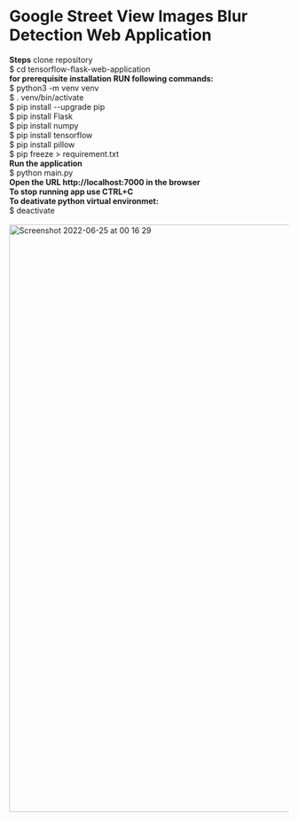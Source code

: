 # Google Street View Images Blur Detection Web Application  
**Steps** 
clone repository<br/>
$ cd tensorflow-flask-web-application<br/>
**for prerequisite installation RUN following commands:**<br/>
$ python3 -m venv venv <br/>
$ . venv/bin/activate <br/>
$ pip install --upgrade pip <br/>
$ pip install Flask <br/>
$ pip install numpy <br/>
$ pip install tensorflow <br/>
$ pip install pillow <br/>
$ pip freeze > requirement.txt  <br/>
**Run the application**<br/>
$ python main.py<br/>
**Open the URL http://localhost:7000 in the browser**<br/>
**To stop running app use CTRL+C**<br/>
**To deativate python virtual environmet:**<br/>
$ deactivate <br/>  
<img width="1060" alt="Screenshot 2022-06-25 at 00 16 29" src="https://user-images.githubusercontent.com/43514418/175700009-cdf84fdb-9f44-4c8d-9811-17db33e984f7.png">
